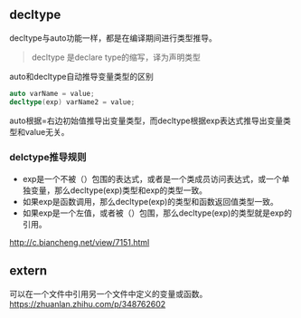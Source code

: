 ## decltype
decltype与auto功能一样，都是在编译期间进行类型推导。
> decltype 是declare type的缩写，译为声明类型

auto和decltype自动推导变量类型的区别
````C++
auto varName = value;
decltype(exp) varName2 = value;
````
auto根据=右边初始值推导出变量类型，而decltype根据exp表达式推导出变量类型和value无关。

### delctype推导规则
- exp是一个不被（）包围的表达式，或者是一个类成员访问表达式，或一个单独变量，那么decltype(exp)类型和exp的类型一致。
- 如果exp是函数调用，那么decltype(exp)的类型和函数返回值类型一致。
- 如果exp是一个左值，或者被（）包围，那么decltype(exp)的类型就是exp的引用。

http://c.biancheng.net/view/7151.html

## extern
可以在一个文件中引用另一个文件中定义的变量或函数。
https://zhuanlan.zhihu.com/p/348762602